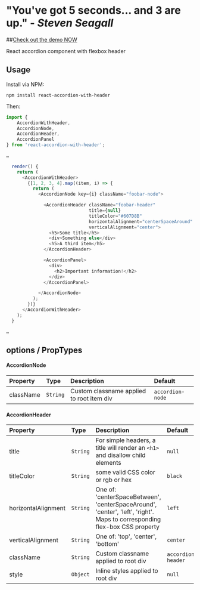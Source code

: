 
# "You've got 5 seconds... and 3 are up." - *Steven Seagall*
##[Check out the demo NOW](https://jforaker.github.io/react-accordion-with-header/demo/)

React accordion component with flexbox header 

## Usage

Install via NPM:

```
npm install react-accordion-with-header
```

Then:

```javascript
import {
    AccordionWithHeader,
    AccordionNode,
    AccordionHeader,
    AccordionPanel
} from 'react-accordion-with-header';

…

  render() {
    return (
      <AccordionWithHeader>
        {[1, 2, 3, 4].map((item, i) => {
          return (
            <AccordionNode key={i} className="foobar-node">

              <AccordionHeader className="foobar-header"
                               title={null}
                               titleColor="#607D8B"
                               horizontalAlignment="centerSpaceAround"
                               verticalAlignment="center">
                <h5>Some title</h5>
                <div>Something else</div>
                <h5>A third item</h5>
              </AccordionHeader>

              <AccordionPanel>
                <div>
                  <h2>Important information!</h2>
                </div>
              </AccordionPanel>

            </AccordionNode>
          );
        })}
      </AccordionWithHeader>
    );
  }

…

```


## options / PropTypes

#### AccordionNode
| Property | Type | Description | Default |
|:---|:---|:---|:---|
| className | `String` | Custom classname applied to root item div | `accordion-node` |


#### AccordionHeader
| Property | Type | Description | Default |
|:---|:---|:---|:---|
| title | `String` | For simple headers, a title will render an `<h1>` and disallow child elements | `null` |
| titleColor | `String` | some valid CSS color or rgb or hex | `black` |
| horizontalAlignment | `String` | One of: 'centerSpaceBetween', 'centerSpaceAround', 'center', 'left', 'right'. Maps to corresponding flex-box CSS property | `left` |
| verticalAlignment | `String` | One of: 'top', 'center', 'bottom' | `center` |
| className | `String` | Custom classname applied to root div | `accordion-header` |
| style | `Object` | Inline styles applied to root div | `null` |


